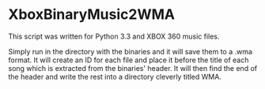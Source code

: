 # XboxBinaryMusic2WMA

This script was written for Python 3.3 and XBOX 360 music files.

Simply run in the directory with the binaries and it will save them to a .wma format.
It will create an ID for each file and place it before the title of each song which is extracted from the binaries' header.
It will then find the end of the header and write the rest into a directory cleverly titled WMA.
